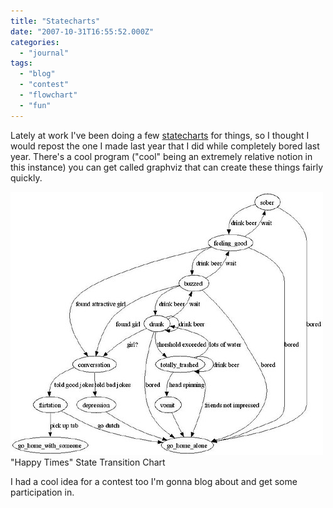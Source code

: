 ```yaml
---
title: "Statecharts"
date: "2007-10-31T16:55:52.000Z"
categories: 
  - "journal"
tags: 
  - "blog"
  - "contest"
  - "flowchart"
  - "fun"
---
```


Lately at work I've been doing a few [statecharts](http://en.wikipedia.org/wiki/State_diagram) for things, so I thought I would repost the one I made last year that I did while completely bored last year. There's a cool program ("cool" being an extremely relative notion in this instance) you can get called graphviz that can create these things fairly quickly.

 [![](images/352025696_c140dc9a5b.jpg)](http://www.flickr.com/photos/duanestorey/352025696/)"Happy Times" State Transition Chart

I had a cool idea for a contest too I'm gonna blog about and get some participation in.
